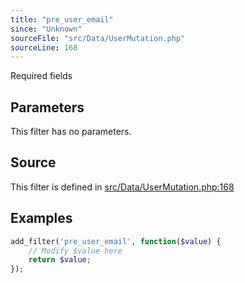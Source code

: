 ```yaml
---
title: "pre_user_email"
since: "Unknown"
sourceFile: "src/Data/UserMutation.php"
sourceLine: 168
---
```



Required fields

## Parameters

This filter has no parameters.




## Source

This filter is defined in [src/Data/UserMutation.php:168](https://github.com/wp-graphql/wp-graphql/blob/develop/src/Data/UserMutation.php#L168)


## Examples

```php
add_filter('pre_user_email', function($value) {
    // Modify $value here
    return $value;
});
```